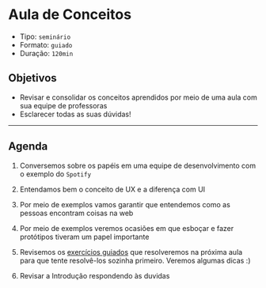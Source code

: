# Aula de Conceitos

* Tipo: `seminário`
* Formato: `guiado`
* Duração: `120min`

## Objetivos

* Revisar e consolidar os conceitos aprendidos por meio de uma aula com sua equipe de professoras
* Esclarecer todas as suas dúvidas!

***

## Agenda

1. Conversemos sobre os papéis em uma equipe de desenvolvimento com o exemplo do `Spotify`

   <!--

   Podemos começar refletindo com as alunas: que papéis podemos encontrar no Spotify?

   Quem achamos que pode ser responsável por:

   - O produto resolva os problemas dos usuários. Como por exemplo, ter contas familiares
   - A interface seja fácil de usar e tenha toda a marca característica do Spotify (verde e preto)
   - Todas as músicas sejam fáceis de encontrar e sejam salvas de uma maneira que sua reprodução seja fácil

   Papéis:

   - Designer de UX: é o gerente
   - Designer Visual:
   - Desenvolvedor front-end:
   - Desenvolvedor back-end:
   - QA:
   - cientista de dados:
   - gerente de produto:
   - Gerente de projetos:

   -->

2. Entendamos bem o conceito de UX e a diferença com UI

   <!--

   Aqui explicamos o que é UI e fazemos o relacionamento diretamente com a GUI. Um pouco de história. Começou-se a usar a GUI quando a Apple lançou seu primeiro computador.
   Já que  ter um mouse e uma maneira de interagir diferente da tela preta + comandos, começou a se referir a ele como Graphical User Interface.
   Um termo quemudou ao longo dos anos para apenas UI. Porém, isso pode criar muita confusão agora que estamos falando de Voice UIs.

   -->

3. Por meio de exemplos vamos garantir que entendemos como as pessoas encontram coisas na web

   <!--

   Você se lembra da última vez que quis ir ao cinema?

   * Você sabia que filme você veria?
   * Você sabia a qual cinema você iria?
   * Você sabia que horas era a sessão?

   Nós planejamos uma visita ao cinema nesse momento e revisamos as diferentes formas onde encontramos coisas na web dependendo do contexto.

   -->

4. Por meio de exemplos veremos ocasiões em que esboçar e fazer protótipos tiveram um papel importante

   <!--

   Vamos assistir aos seguintes vídeos e discutir: https://youtu.be/9wQkLthhHKA e https://www.youtube.com/watch?v=r36NNGzNvjo. A principal reflexão é a economia e o número de iterações que podem ser feitas no papel.

   -->

5. Revisemos os [exercícios guiados](08-ejercicios-guiados) que resolveremos na próxima aula para que tente resolvê-los sozinha primeiro. Veremos algumas dicas :\)

   <!--

   Deixe claro que podem trazer suas propostas. E que sua criatividade baseada em teoria e em sua curiosidade são valorizadas.

   -->

6. Revisar a Introdução respondendo às duvidas
